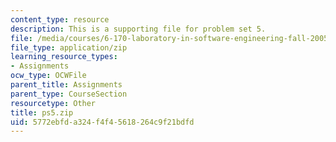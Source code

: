 ```yaml
---
content_type: resource
description: This is a supporting file for problem set 5.
file: /media/courses/6-170-laboratory-in-software-engineering-fall-2005/5772ebfda324f4f45618264c9f21bdfd_ps5.zip
file_type: application/zip
learning_resource_types:
- Assignments
ocw_type: OCWFile
parent_title: Assignments
parent_type: CourseSection
resourcetype: Other
title: ps5.zip
uid: 5772ebfd-a324-f4f4-5618-264c9f21bdfd
---
```

